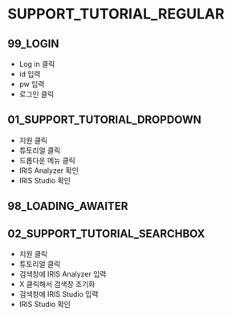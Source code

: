 # SUPPORT_TUTORIAL_REGULAR

## 99_LOGIN

- Log in 클릭
- id 입력
- pw 입력
- 로그인 클릭

## 01_SUPPORT_TUTORIAL_DROPDOWN

- 지원 클릭
- 튜토리얼 클릭
- 드롭다운 메뉴 클릭
- IRIS Analyzer 확인
- IRIS Studio 확인

## 98_LOADING_AWAITER

## 02_SUPPORT_TUTORIAL_SEARCHBOX

- 지원 클릭
- 튜토리얼 클릭
- 검색창에 IRIS Analyzer 입력
- X 클릭해서 검색창 초기화
- 검색창에 IRIS Studio 입력
- IRIS Studio 확인
